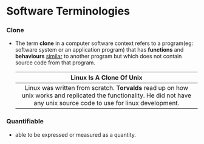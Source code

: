 # Software Terminologies

### Clone

- The term **clone** in a computer software context refers to a program(eg: software system or an application program) that has **functions** and **behaviours** <u>similar</u> to another program but which does not contain source code from that program.

	|                   Linux Is A Clone Of Unix                   |
	| :----------------------------------------------------------: |
	| Linux was written from scratch. **Torvalds** read up on how unix works and replicated the functionality. He did not have any unix source code to use for linux development. |




### Quantifiable

- able to be expressed or measured as a quantity.

